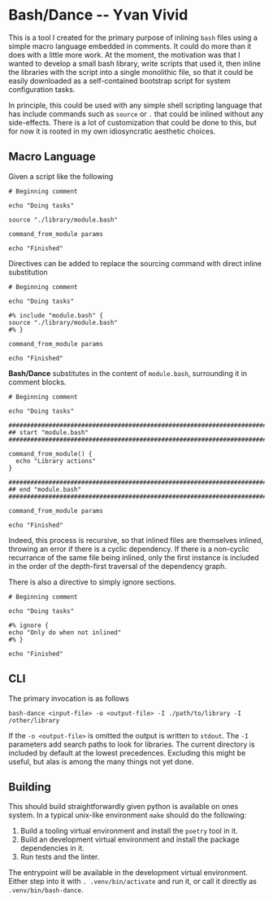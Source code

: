 # Bash/Dance -- Yvan Vivid

This is a tool I created for the primary purpose of inlining `bash` files using a simple macro language embedded in comments. It could do more than it does with a little more work. At the moment, the motivation was that I wanted to develop a small bash library, write scripts that used it, then inline the libraries with the script into a single monolithic file, so that it could be easily downloaded as a self-contained bootstrap script for system configuration tasks.

In principle, this could be used with any simple shell scripting language that has include commands such as `source` or `.` that could be inlined without any side-effects. There is a lot of customization that could be done to this, but for now it is rooted in my own idiosyncratic aesthetic choices.

## Macro Language

Given a script like the following
```
# Beginning comment

echo "Doing tasks"

source "./library/module.bash"

command_from_module params

echo "Finished"
```

Directives can be added to replace the sourcing command with direct inline substitution

```
# Beginning comment

echo "Doing tasks"

#% include "module.bash" {
source "./library/module.bash"
#% }

command_from_module params

echo "Finished"
```

**Bash/Dance** substitutes in the content of `module.bash`, surrounding it in comment blocks.
```
# Beginning comment

echo "Doing tasks"

################################################################################
## start "module.bash"
################################################################################

command_from_module() {
  echo "Library actions"
}

################################################################################
## end "module.bash"
################################################################################

command_from_module params

echo "Finished"
```

Indeed, this process is recursive, so that inlined files are themselves inlined, throwing an error if there is a cyclic dependency. If there is a non-cyclic recurrance of the same file being inlined, only the first instance is included in the order of the depth-first traversal of the dependency graph.

There is also a directive to simply ignore sections.
```
# Beginning comment

echo "Doing tasks"

#% ignore {
echo "Only do when not inlined"
#% }

echo "Finished"
```

## CLI

The primary invocation is as follows

```
bash-dance <input-file> -o <output-file> -I ./path/to/library -I /other/library
```

If the `-o <output-file>` is omitted the output is written to `stdout`. The `-I` parameters add search paths to look for libraries. The current directory is included by default at the lowest precedences. Excluding this might be useful, but alas is among the many things not yet done.

## Building

This should build straightforwardly given python is available on ones system. In a typical unix-like environment `make` should do the following:
1. Build a tooling virtual environment and install the `poetry` tool in it.
2. Build an development virtual environment and install the package dependencies in it.
3. Run tests and the linter.

The entrypoint will be available in the development virtual environment. Either step into it with
`. .venv/bin/activate` and run it, or call it directly as `.venv/bin/bash-dance`.
